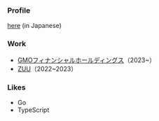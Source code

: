 ### Profile
[here](./README-ja.md) (in Japanese)

### Work
- [GMOフィナンシャルホールディングス](https://www.gmofh.com/)（2023~）
- [ZUU](https://zuu.co.jp/)（2022~2023）

### Likes
- Go
- TypeScript
